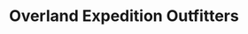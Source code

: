 ---
title: "Overland Expedition Outfitters"
url: /denton/overland-expedition-outfitters/
shop: car parts
---